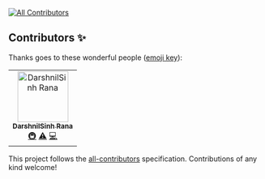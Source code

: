 
<!-- ALL-CONTRIBUTORS-BADGE:START - Do not remove or modify this section -->
[![All Contributors](https://img.shields.io/badge/all_contributors-1-orange.svg?style=flat-square)](#contributors-)
<!-- ALL-CONTRIBUTORS-BADGE:END -->

## Contributors ✨

Thanks goes to these wonderful people ([emoji key](https://allcontributors.org/docs/en/emoji-key)):

<!-- ALL-CONTRIBUTORS-LIST:START - Do not remove or modify this section -->
<!-- prettier-ignore-start -->
<!-- markdownlint-disable -->
<table>
  <tbody>
    <tr>
      <td align="center"><a href="https://github.com/darsh462"><img src="https://avatars.githubusercontent.com/u/90900429?v=4?s=100" width="100px;" alt="DarshnilSinh Rana"/><br /><sub><b>DarshnilSinh Rana</b></sub></a><br /><a href="#infra-darsh462" title="Infrastructure (Hosting, Build-Tools, etc)">🚇</a> <a href="https://github.com/goelayush89/swaptok/commits?author=darsh462" title="Tests">⚠️</a> <a href="https://github.com/goelayush89/swaptok/commits?author=darsh462" title="Code">💻</a></td>
    </tr>
  </tbody>
</table>

<!-- markdownlint-restore -->
<!-- prettier-ignore-end -->

<!-- ALL-CONTRIBUTORS-LIST:END -->

This project follows the [all-contributors](https://github.com/all-contributors/all-contributors) specification. Contributions of any kind welcome!
